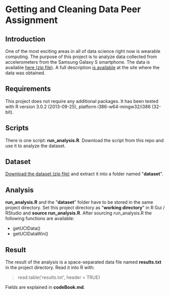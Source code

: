 Getting and Cleaning Data Peer Assignment
=========================================
## Introduction
One of the most exciting areas in all of data science right now is wearable computing. The purpose of this project is to analyze data collected from accelerometers from the Samsung Galaxy S smartphone. The data is available [here (zip file)](https://d396qusza40orc.cloudfront.net/getdata%2Fprojectfiles%2FUCI%20HAR%20Dataset.zip). A full description [is available](http://archive.ics.uci.edu/ml/datasets/Human+Activity+Recognition+Using+Smartphones) at the site where the data was obtained.
## Requirements
This project does not require any additional packages. It has been tested with R version 3.0.2 (2013-09-25), platform i386-w64-mingw32/i386 (32-bit).
## Scripts
There is one script: __run_analysis.R__. Download the script from this repo and use it to analyze the dataset.
## Dataset
[Download the dataset (zip file)](https://d396qusza40orc.cloudfront.net/getdata%2Fprojectfiles%2FUCI%20HAR%20Dataset.zip)  and extract it into a folder named "__dataset__". 
## Analysis
__run_analysis.R__ and the "__dataset__" folder have to be stored in the same project directory. Set this project directory as "__working directory__" in R Gui / RStudio and __source run_analysis.R__. After sourcing run_analysis.R the following functions are available:
* getUCIData()
* getUCIDataWin()
## Result
The result of the analysis is a space-separated data file named __results.txt__ in the project directory. Read it into R with:
> read.table('results.txt', header = TRUE)

Fields are explained in __codeBook.md__.
